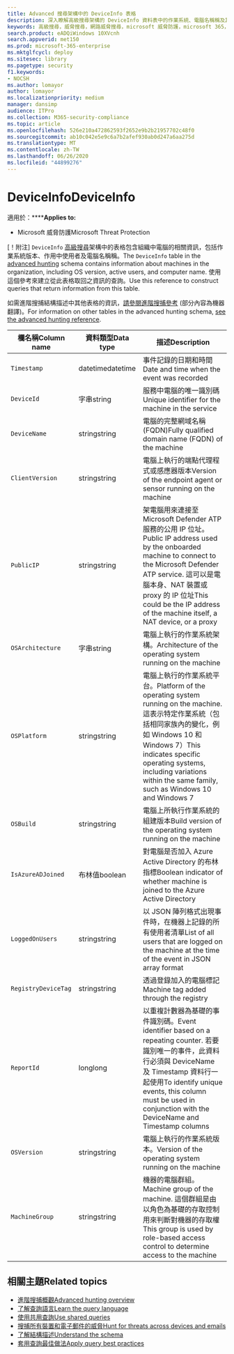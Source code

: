 ```yaml
---
title: Advanced 搜尋架構中的 DeviceInfo 表格
description: 深入瞭解高級搜尋架構的 DeviceInfo 資料表中的作業系統、電腦名稱稱及其他機器資訊
keywords: 高級搜尋，威脅搜尋，網路威脅搜尋，microsoft 威脅防護，microsoft 365，mtp，m365，搜尋，查詢，遙測，架構參考，kusto，資料表，欄，資料類型，描述，machineinfo，DeviceInfo，device，machine，OS，平臺，使用者
search.product: eADQiWindows 10XVcnh
search.appverid: met150
ms.prod: microsoft-365-enterprise
ms.mktglfcycl: deploy
ms.sitesec: library
ms.pagetype: security
f1.keywords:
- NOCSH
ms.author: lomayor
author: lomayor
ms.localizationpriority: medium
manager: dansimp
audience: ITPro
ms.collection: M365-security-compliance
ms.topic: article
ms.openlocfilehash: 526e210a472862593f2652e9b2b21957702c48f0
ms.sourcegitcommit: ab10c042e5e9c6a7b2afef930ab0d247a6aa275d
ms.translationtype: MT
ms.contentlocale: zh-TW
ms.lasthandoff: 06/26/2020
ms.locfileid: "44899276"
---
```

# <a name="deviceinfo"></a><span data-ttu-id="f9503-104">DeviceInfo</span><span class="sxs-lookup"><span data-stu-id="f9503-104">DeviceInfo</span></span>

<span data-ttu-id="f9503-105">適用於：\*\*\*\*</span><span class="sxs-lookup"><span data-stu-id="f9503-105">**Applies to:**</span></span>
- <span data-ttu-id="f9503-106">Microsoft 威脅防護</span><span class="sxs-lookup"><span data-stu-id="f9503-106">Microsoft Threat Protection</span></span>



<span data-ttu-id="f9503-107">[！附注] `DeviceInfo` [高級搜尋](advanced-hunting-overview.md)架構中的表格包含組織中電腦的相關資訊，包括作業系統版本、作用中使用者及電腦名稱稱。</span><span class="sxs-lookup"><span data-stu-id="f9503-107">The `DeviceInfo` table in the [advanced hunting](advanced-hunting-overview.md) schema contains information about machines in the organization, including OS version, active users, and computer name.</span></span> <span data-ttu-id="f9503-108">使用這個參考來建立從此表格取回之資訊的查詢。</span><span class="sxs-lookup"><span data-stu-id="f9503-108">Use this reference to construct queries that return information from this table.</span></span>

<span data-ttu-id="f9503-109">如需進階搜捕結構描述中其他表格的資訊，[請參閱進階搜捕參考](advanced-hunting-schema-tables.md) (部分內容為機器翻譯)。</span><span class="sxs-lookup"><span data-stu-id="f9503-109">For information on other tables in the advanced hunting schema, [see the advanced hunting reference](advanced-hunting-schema-tables.md).</span></span>

| <span data-ttu-id="f9503-110">欄名稱</span><span class="sxs-lookup"><span data-stu-id="f9503-110">Column name</span></span> | <span data-ttu-id="f9503-111">資料類型</span><span class="sxs-lookup"><span data-stu-id="f9503-111">Data type</span></span> | <span data-ttu-id="f9503-112">描述</span><span class="sxs-lookup"><span data-stu-id="f9503-112">Description</span></span> |
|-------------|-----------|-------------|
| `Timestamp` | <span data-ttu-id="f9503-113">datetime</span><span class="sxs-lookup"><span data-stu-id="f9503-113">datetime</span></span> | <span data-ttu-id="f9503-114">事件記錄的日期和時間</span><span class="sxs-lookup"><span data-stu-id="f9503-114">Date and time when the event was recorded</span></span> |
| `DeviceId` | <span data-ttu-id="f9503-115">字串</span><span class="sxs-lookup"><span data-stu-id="f9503-115">string</span></span> | <span data-ttu-id="f9503-116">服務中電腦的唯一識別碼</span><span class="sxs-lookup"><span data-stu-id="f9503-116">Unique identifier for the machine in the service</span></span> |
| `DeviceName` | <span data-ttu-id="f9503-117">string</span><span class="sxs-lookup"><span data-stu-id="f9503-117">string</span></span> | <span data-ttu-id="f9503-118">電腦的完整網域名稱 (FQDN)</span><span class="sxs-lookup"><span data-stu-id="f9503-118">Fully qualified domain name (FQDN) of the machine</span></span> |
| `ClientVersion` | <span data-ttu-id="f9503-119">string</span><span class="sxs-lookup"><span data-stu-id="f9503-119">string</span></span> | <span data-ttu-id="f9503-120">電腦上執行的端點代理程式或感應器版本</span><span class="sxs-lookup"><span data-stu-id="f9503-120">Version of the endpoint agent or sensor running on the machine</span></span> |
| `PublicIP` | <span data-ttu-id="f9503-121">string</span><span class="sxs-lookup"><span data-stu-id="f9503-121">string</span></span> | <span data-ttu-id="f9503-122">架電腦用來連接至 Microsoft Defender ATP 服務的公用 IP 位址。</span><span class="sxs-lookup"><span data-stu-id="f9503-122">Public IP address used by the onboarded machine to connect to the Microsoft Defender ATP service.</span></span> <span data-ttu-id="f9503-123">這可以是電腦本身、NAT 裝置或 proxy 的 IP 位址</span><span class="sxs-lookup"><span data-stu-id="f9503-123">This could be the IP address of the machine itself, a NAT device, or a proxy</span></span> |
| `OSArchitecture` | <span data-ttu-id="f9503-124">字串</span><span class="sxs-lookup"><span data-stu-id="f9503-124">string</span></span> | <span data-ttu-id="f9503-125">電腦上執行的作業系統架構。</span><span class="sxs-lookup"><span data-stu-id="f9503-125">Architecture of the operating system running on the machine</span></span> |
| `OSPlatform` | <span data-ttu-id="f9503-126">string</span><span class="sxs-lookup"><span data-stu-id="f9503-126">string</span></span> | <span data-ttu-id="f9503-127">電腦上執行的作業系統平台。</span><span class="sxs-lookup"><span data-stu-id="f9503-127">Platform of the operating system running on the machine.</span></span> <span data-ttu-id="f9503-128">這表示特定作業系統（包括相同家族內的變化，例如 Windows 10 和 Windows 7）</span><span class="sxs-lookup"><span data-stu-id="f9503-128">This indicates specific operating systems, including variations within the same family, such as Windows 10 and Windows 7</span></span> |
| `OSBuild` | <span data-ttu-id="f9503-129">string</span><span class="sxs-lookup"><span data-stu-id="f9503-129">string</span></span> | <span data-ttu-id="f9503-130">電腦上所執行作業系統的組建版本</span><span class="sxs-lookup"><span data-stu-id="f9503-130">Build version of the operating system running on the machine</span></span> |
| `IsAzureADJoined` | <span data-ttu-id="f9503-131">布林值</span><span class="sxs-lookup"><span data-stu-id="f9503-131">boolean</span></span> | <span data-ttu-id="f9503-132">對電腦是否加入 Azure Active Directory 的布林指標</span><span class="sxs-lookup"><span data-stu-id="f9503-132">Boolean indicator of whether machine is joined to the Azure Active Directory</span></span> |
| `LoggedOnUsers` | <span data-ttu-id="f9503-133">string</span><span class="sxs-lookup"><span data-stu-id="f9503-133">string</span></span> | <span data-ttu-id="f9503-134">以 JSON 陣列格式出現事件時，在機器上記錄的所有使用者清單</span><span class="sxs-lookup"><span data-stu-id="f9503-134">List of all users that are logged on the machine at the time of the event in JSON array format</span></span> |
| `RegistryDeviceTag` | <span data-ttu-id="f9503-135">string</span><span class="sxs-lookup"><span data-stu-id="f9503-135">string</span></span> | <span data-ttu-id="f9503-136">透過登錄加入的電腦標記</span><span class="sxs-lookup"><span data-stu-id="f9503-136">Machine tag added through the registry</span></span> |
| `ReportId` | <span data-ttu-id="f9503-137">long</span><span class="sxs-lookup"><span data-stu-id="f9503-137">long</span></span> | <span data-ttu-id="f9503-138">以重複計數器為基礎的事件識別碼。</span><span class="sxs-lookup"><span data-stu-id="f9503-138">Event identifier based on a repeating counter.</span></span> <span data-ttu-id="f9503-139">若要識別唯一的事件，此資料行必須與 DeviceName 及 Timestamp 資料行一起使用</span><span class="sxs-lookup"><span data-stu-id="f9503-139">To identify unique events, this column must be used in conjunction with the DeviceName and Timestamp columns</span></span> |
| `OSVersion` | <span data-ttu-id="f9503-140">string</span><span class="sxs-lookup"><span data-stu-id="f9503-140">string</span></span> | <span data-ttu-id="f9503-141">電腦上執行的作業系統版本。</span><span class="sxs-lookup"><span data-stu-id="f9503-141">Version of the operating system running on the machine</span></span> |
| `MachineGroup` | <span data-ttu-id="f9503-142">string</span><span class="sxs-lookup"><span data-stu-id="f9503-142">string</span></span> | <span data-ttu-id="f9503-143">機器的電腦群組。</span><span class="sxs-lookup"><span data-stu-id="f9503-143">Machine group of the machine.</span></span> <span data-ttu-id="f9503-144">這個群組是由以角色為基礎的存取控制用來判斷對機器的存取權</span><span class="sxs-lookup"><span data-stu-id="f9503-144">This group is used by role-based access control to determine access to the machine</span></span> |

## <a name="related-topics"></a><span data-ttu-id="f9503-145">相關主題</span><span class="sxs-lookup"><span data-stu-id="f9503-145">Related topics</span></span>
- [<span data-ttu-id="f9503-146">進階搜捕概觀</span><span class="sxs-lookup"><span data-stu-id="f9503-146">Advanced hunting overview</span></span>](advanced-hunting-overview.md)
- [<span data-ttu-id="f9503-147">了解查詢語言</span><span class="sxs-lookup"><span data-stu-id="f9503-147">Learn the query language</span></span>](advanced-hunting-query-language.md)
- [<span data-ttu-id="f9503-148">使用共用查詢</span><span class="sxs-lookup"><span data-stu-id="f9503-148">Use shared queries</span></span>](advanced-hunting-shared-queries.md)
- [<span data-ttu-id="f9503-149">搜捕所有裝置和電子郵件的威脅</span><span class="sxs-lookup"><span data-stu-id="f9503-149">Hunt for threats across devices and emails</span></span>](advanced-hunting-query-emails-devices.md)
- [<span data-ttu-id="f9503-150">了解結構描述</span><span class="sxs-lookup"><span data-stu-id="f9503-150">Understand the schema</span></span>](advanced-hunting-schema-tables.md)
- [<span data-ttu-id="f9503-151">套用查詢最佳做法</span><span class="sxs-lookup"><span data-stu-id="f9503-151">Apply query best practices</span></span>](advanced-hunting-best-practices.md)

